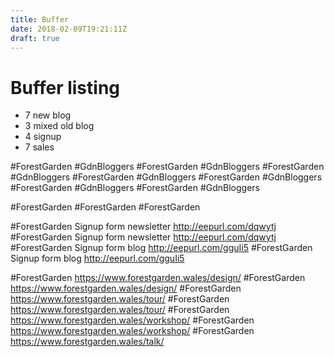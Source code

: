```yaml
---
title: Buffer
date: 2018-02-09T19:21:11Z
draft: true
---
```


# Buffer listing

* 7 new blog
* 3 mixed old blog
* 4 signup
* 7 sales

 #ForestGarden #GdnBloggers
 #ForestGarden #GdnBloggers
 #ForestGarden #GdnBloggers
 #ForestGarden #GdnBloggers
 #ForestGarden #GdnBloggers
 #ForestGarden #GdnBloggers
 #ForestGarden #GdnBloggers

 #ForestGarden 
 #ForestGarden 
 #ForestGarden 

 #ForestGarden Signup form newsletter http://eepurl.com/dqwytj
 #ForestGarden Signup form newsletter http://eepurl.com/dqwytj
 #ForestGarden Signup form blog http://eepurl.com/gguIi5
 #ForestGarden Signup form blog http://eepurl.com/gguIi5

 #ForestGarden https://www.forestgarden.wales/design/
 #ForestGarden https://www.forestgarden.wales/design/
 #ForestGarden https://www.forestgarden.wales/tour/
 #ForestGarden https://www.forestgarden.wales/tour/
 #ForestGarden https://www.forestgarden.wales/workshop/
 #ForestGarden https://www.forestgarden.wales/workshop/
 #ForestGarden https://www.forestgarden.wales/talk/
